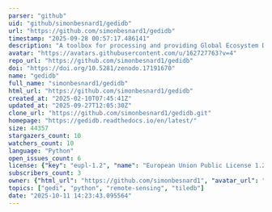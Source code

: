 ```yaml
---
parser: "github"
uid: "github/simonbesnard1/gedidb"
url: "https://github.com/simonbesnard1/gedidb"
timestamp: "2025-09-28 00:57:17.486141"
description: "A toolbox for processing and providing Global Ecosystem Dynamics Investigation (GEDI) L2A-B and L4A-C data"
avatar: "https://avatars.githubusercontent.com/u/162727763?v=4"
repo_url: "https://github.com/simonbesnard1/gedidb"
doi: "https://doi.org/10.5281/zenodo.17191670"
name: "gedidb"
full_name: "simonbesnard1/gedidb"
html_url: "https://github.com/simonbesnard1/gedidb"
created_at: "2025-02-10T07:45:41Z"
updated_at: "2025-09-27T12:05:30Z"
clone_url: "https://github.com/simonbesnard1/gedidb.git"
homepage: "https://gedidb.readthedocs.io/en/latest/"
size: 44357
stargazers_count: 10
watchers_count: 10
language: "Python"
open_issues_count: 6
license: {"key": "eupl-1.2", "name": "European Union Public License 1.2", "spdx_id": "EUPL-1.2", "url": "https://api.github.com/licenses/eupl-1.2", "node_id": "MDc6TGljZW5zZTM0"}
subscribers_count: 3
owner: {"html_url": "https://github.com/simonbesnard1", "avatar_url": "https://avatars.githubusercontent.com/u/162727763?v=4", "login": "simonbesnard1", "type": "User"}
topics: ["gedi", "python", "remote-sensing", "tiledb"]
date: "2025-10-11 14:23:43.095564"
---
```

